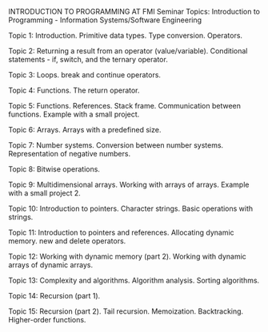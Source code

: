 INTRODUCTION TO PROGRAMMING AT FMI
Seminar Topics: Introduction to Programming - Information Systems/Software Engineering

Topic 1: Introduction. Primitive data types. Type conversion. Operators.

Topic 2: Returning a result from an operator (value/variable). Conditional statements - if, switch, and the ternary operator.

Topic 3: Loops. break and continue operators.

Topic 4: Functions. The return operator.

Topic 5: Functions. References. Stack frame. Communication between functions. Example with a small project.

Topic 6: Arrays. Arrays with a predefined size.

Topic 7: Number systems. Conversion between number systems. Representation of negative numbers.

Topic 8: Bitwise operations.

Topic 9: Multidimensional arrays. Working with arrays of arrays. Example with a small project 2.

Topic 10: Introduction to pointers. Character strings. Basic operations with strings.

Topic 11: Introduction to pointers and references. Allocating dynamic memory. new and delete operators.

Topic 12: Working with dynamic memory (part 2). Working with dynamic arrays of dynamic arrays.

Topic 13: Complexity and algorithms. Algorithm analysis. Sorting algorithms.

Topic 14: Recursion (part 1).

Topic 15: Recursion (part 2). Tail recursion. Memoization. Backtracking. Higher-order functions.
